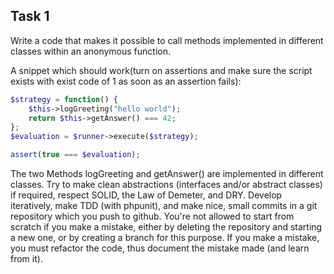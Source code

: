 ## Task 1

Write a code that makes it possible to call methods implemented in different classes within an anonymous function.

A snippet which should work(turn on assertions and make sure the script exists with exist code of 1 as soon as an assertion fails):
```php
$strategy = function() {
    $this->logGreeting("hello world");
    return $this->getAnswer() === 42;
};
$evaluation = $runner->execute($strategy);

assert(true === $evaluation);
```
The two Methods logGreeting and getAnswer() are implemented in different classes.
Try to make clean abstractions (interfaces and/or abstract classes) if required, respect SOLID, the Law of Demeter, and DRY.
Develop iteratively, make TDD (with phpunit), and make nice, small commits in a git repository which you push to github.
You're not allowed to start from scratch if you make a mistake, either by deleting the repository and starting a new one, or by creating a branch for this purpose.
If you make a mistake, you must refactor the code, thus document the mistake made (and learn from it).
